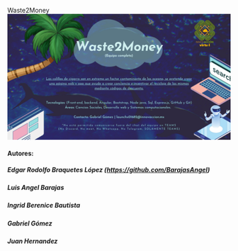 Waste2Money
![banner-waste2money](CloudTaxers_.png)

#### Autores: 
##### Edgar Rodolfo Braquetes López (https://github.com/BarajasAngel)
##### Luis Angel Barajas
##### Ingrid Berenice Bautista
##### Gabriel Gómez
##### Juan Hernandez